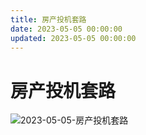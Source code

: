 ```yaml
---
title: 房产投机套路
date: 2023-05-05 00:00:00
updated: 2023-05-05 00:00:00
---
```


# 房产投机套路

![2023-05-05-房产投机套路](assets/2023-05-05-房产投机套路.png)

